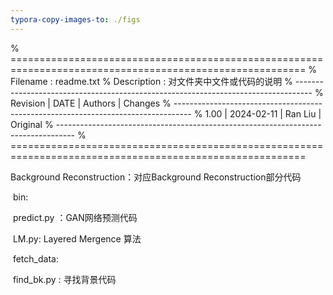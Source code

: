 ```yaml
---
typora-copy-images-to: ./figs
---
```


% =========================================================================================================
% Filename      : readme.txt
% Description   : 对文件夹中文件或代码的说明
% ----------------------------------------------------------------------------------
%    Revision   |     DATE     |   Authors     |  Changes
% ----------------------------------------------------------------------------------
%      1.00     |  2024-02-11  |   Ran Liu     |  Original
% ----------------------------------------------------------------------------------
% =========================================================================================================



Background Reconstruction：对应Background Reconstruction部分代码

​		bin:

​		predict.py ：GAN网络预测代码

​		LM.py: Layered Mergence 算法

​		fetch_data: 

​		find_bk.py  : 寻找背景代码	   



​	
